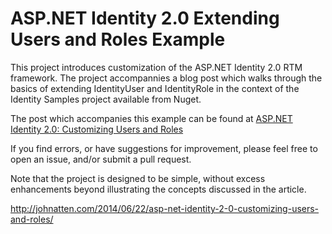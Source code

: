 ASP.NET Identity 2.0 Extending Users and Roles Example
======================================================

This project introduces customization of the ASP.NET Identity 2.0 RTM framework. The project accompannies a blog post which walks through the basics of extending IdentityUser and IdentityRole in the context of the Identity Samples project available from Nuget. 

The post which accompanies this example can be found at [ASP.NET Identity 2.0: Customizing Users and Roles](http://typecastexception.com/post/2014/06/22/ASPNET-Identity-20-Customizing-Users-and-Roles.aspx)

If you find errors, or have suggestions for improvement, please feel free to open an issue, and/or submit a pull request. 

Note that the project is designed to be simple, without excess enhancements beyond illustrating the concepts discussed in the article. 

http://johnatten.com/2014/06/22/asp-net-identity-2-0-customizing-users-and-roles/
